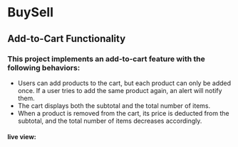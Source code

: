 # BuySell

## Add-to-Cart Functionality

### This project implements an add-to-cart feature with the following behaviors:
* Users can add products to the cart, but each product can only be added once. If a user tries to add the same product again, an alert will notify them.
* The cart displays both the subtotal and the total number of items.
* When a product is removed from the cart, its price is deducted from the subtotal, and the total number of items decreases accordingly.

#### live view: 
 